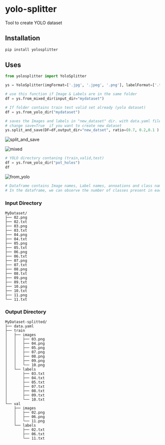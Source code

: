 # yolo-splitter
Tool to create YOLO dataset

## Installation
```bash
pip install yolosplitter
```

## Uses
```python
from yolosplitter import YoloSplitter

ys = YoloSplitter(imgFormat=['.jpg', '.jpeg', '.png'], labelFormat=['.txt'] )

# use this function if Image & Labels are in the same folder 
df = ys.from_mixed_dir(input_dir="mydataset")

# If folder contains train test valid set already (yolo dataset)
df = ys.from_yolo_dir("mydataset")

# saves the Images and labels in "new_dataset" dir. with data.yaml file.
# change save=True  if you want to create new dataset
ys.split_and_save(DF=df,output_dir="new_datset", ratio=(0.7, 0.2,0.1 ) ,save=False,shuffle=False)

```
![split_and_save](https://github.com/sandeshkharat87/yolo-splitter/assets/47347413/5e5dc779-f28b-4439-bdbe-17ed7761f407)


![mixed](https://github.com/sandeshkharat87/yolo-splitter/assets/47347413/9a0e7601-9912-4665-bfc3-35ab828491a3)


```python
# YOLO directory contaning (train,valid,test) 
df = ys.from_yolo_dir("pot_holes")
df
```

![from_yolo](https://github.com/sandeshkharat87/yolo-splitter/assets/47347413/98096445-d988-4818-bfd6-83bf7a8220ea)




```python
# Dataframe contains Image names, Label names, annoations and class names.
# In the dataframe, we can observe the number of classes present in each image. 
```


### Input Directory
```
MyDataset/
├── 02.png
├── 02.txt
├── 03.png
├── 03.txt
├── 04.png
├── 04.txt
├── 05.png
├── 05.txt
├── 06.png
├── 06.txt
├── 07.png
├── 07.txt
├── 08.png
├── 08.txt
├── 09.png
├── 09.txt
├── 10.png
├── 10.txt
├── 11.png
└── 11.txt
```

### Output Directory
```
MyDataset-splitted/
├── data.yaml
├── train
│   ├── images
│   │   ├── 03.png
│   │   ├── 04.png
│   │   ├── 05.png
│   │   ├── 07.png
│   │   ├── 08.png
│   │   ├── 09.png
│   │   └── 10.png
│   └── labels
│       ├── 03.txt
│       ├── 04.txt
│       ├── 05.txt
│       ├── 07.txt
│       ├── 08.txt
│       ├── 09.txt
│       └── 10.txt
└── val
    ├── images
    │   ├── 02.png
    │   ├── 06.png
    │   └── 11.png
    └── labels
        ├── 02.txt
        ├── 06.txt
        └── 11.txt
```
